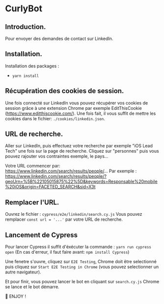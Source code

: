 # CurlyBot


## Introduction.

Pour envoyer des demandes de contact sur LinkedIn.

## Installation.

Installation des packages :

- `yarn install`


## Récupération des cookies de session.

Une fois connecté sur LinkedIn vous pouvez récupérer vos cookies de session grâce à une extension Chrome par exemple EditThisCookie (https://www.editthiscookie.com/).
Une fois fait, il vous suffit de mettre les cookies dans le fichier: `./cookies/linkedin.json`.


## URL de recherche.

Aller sur LinkedIn, puis effectuez votre recherche par exemple "iOS Lead Tech" une fois sur la page de recherche.
Cliquez sur "personnes" puis vous pouvez rajouter vos contraintes exemple, le pays...

Votre URL commencer par: https://www.linkedin.com/search/results/people/...
Par exemple : https://www.linkedin.com/search/results/people/?geoUrn=%5B%22105015875%22%5D&keywords=Responsable%20mobile%20iOS&origin=FACETED_SEARCH&sid=X3t


## Remplacer l'URL.

Ouvrez le fichier  : `cypress/e2e/linkedin/search.cy.js`
Vous pouvez remplacer `const url = '...'` par votre URL de recherche.


## Lancement de Cypress

Pour lancer Cypress il suffit d'éxécuter la commande : `yarn run cypress open`
(En cas d'erreur, il faut faire avant: `npm install Cypress`)

Une fenetre s'ouvre, cliquez sur `E2E Testing`, Chrome doit être selectionné puis cliquez sur `Start E2E Testing in Chrome` (vous pouvez selectionner un autre navigateur).

Et pour finir, vous pouvez lancer le bot en cliquant sur `search.cy.js`
Chrome se lance et le bot démarre.


🎉 ENJOY !